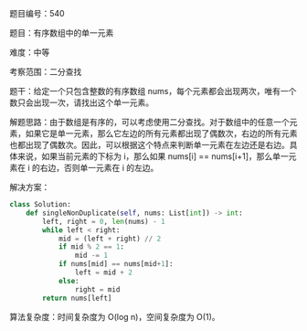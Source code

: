 题目编号：540

题目：有序数组中的单一元素

难度：中等

考察范围：二分查找

题干：给定一个只包含整数的有序数组 nums，每个元素都会出现两次，唯有一个数只会出现一次，请找出这个单一元素。

解题思路：由于数组是有序的，可以考虑使用二分查找。对于数组中的任意一个元素，如果它是单一元素，那么它左边的所有元素都出现了偶数次，右边的所有元素也都出现了偶数次。因此，可以根据这个特点来判断单一元素在左边还是右边。具体来说，如果当前元素的下标为 i，那么如果 nums[i] == nums[i+1]，那么单一元素在 i 的右边，否则单一元素在 i 的左边。

解决方案：

```python
class Solution:
    def singleNonDuplicate(self, nums: List[int]) -> int:
        left, right = 0, len(nums) - 1
        while left < right:
            mid = (left + right) // 2
            if mid % 2 == 1:
                mid -= 1
            if nums[mid] == nums[mid+1]:
                left = mid + 2
            else:
                right = mid
        return nums[left]
```

算法复杂度：时间复杂度为 O(log n)，空间复杂度为 O(1)。